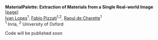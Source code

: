 **MaterialPalette: Extraction of Materials from a Single Real-world Image** \[[page](https://astra-vision.github.io/MaterialPalette/)\] \
[Ivan Lopes](https://wonjunior.github.io/)<sup>1</sup>,
[Fabio Pizzati](https://fabvio.github.io/)<sup>1,2</sup>,
[Raoul de Charette](https://team.inria.fr/rits/membres/raoul-de-charette/)<sup>1</sup><br />
<sup>1</sup> Inria, 
<sup>2</sup> University of Oxford

Code will be published soon
